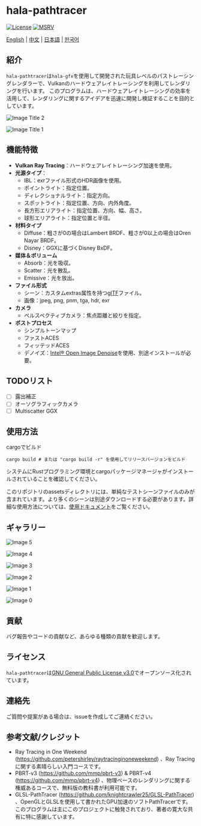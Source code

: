 # hala-pathtracer
[![License](https://img.shields.io/badge/License-GPL3-blue.svg)](https://www.gnu.org/licenses/gpl-3.0.en.html)
[![MSRV](https://img.shields.io/badge/rustc-1.70.0+-ab6000.svg)](https://blog.rust-lang.org/2023/06/01/Rust-1.70.0.html)

[English](README.md) | [中文](README_CN.md) | [日本語](README_JP.md) | [한국어](README_KO.md)

## 紹介
`hala-pathtracer`は`hala-gfx`を使用して開発された玩具レベルのパストレーシングレンダラーで、Vulkanのハードウェアレイトレーシングを利用してレンダリングを行います。
このプログラムは、ハードウェアレイトレーシングの効率を活用して、レンダリングに関するアイデアを迅速に開発し検証することを目的としています。

![Image Title 2](docs/images/dragon-all.jpg)

![Image Title 1](docs/images/bedroom.jpg)

## 機能特徴
- **Vulkan Ray Tracing**：ハードウェアレイトレーシング加速を使用。
- **光源タイプ**：
  - IBL：exrファイル形式のHDR画像を使用。
  - ポイントライト：指定位置。
  - ディレクショナルライト：指定方向。
  - スポットライト：指定位置、方向、内外角度。
  - 長方形エリアライト：指定位置、方向、幅、高さ。
  - 球形エリアライト：指定位置と半径。
- **材料タイプ**
  - Diffuse：粗さが0の場合はLambert BRDF、粗さが0以上の場合はOren Nayar BRDF。
  - Disney：GGXに基づくDisney BxDF。
- **媒体＆ボリューム**
  - Absorb：光を吸収。
  - Scatter：光を散乱。
  - Emissive：光を放出。
- **ファイル形式**
  - シーン：カスタムextras属性を持つ[glTF](https://www.khronos.org/gltf/)ファイル。
  - 画像：jpeg, png, pnm, tga, hdr, exr
- **カメラ**
  - ペルスペクティブカメラ：焦点距離と絞りを指定。
- **ポストプロセス**
  - シンプルトーンマップ
  - ファストACES
  - フィッテッドACES
  - デノイズ：[Intel® Open Image Denoise](https://www.openimagedenoise.org/)を使用、別途インストールが必要。

## TODOリスト

- [ ] 露出補正
- [ ] オーソグラフィックカメラ
- [ ] Multiscatter GGX

## 使用方法
cargoでビルド

```shell
cargo build # または "cargo build -r" を使用してリリースバージョンをビルド
```

システムにRustプログラミング環境とcargoパッケージマネージャがインストールされていることを確認してください。

このリポジトリのassetsディレクトリには、単純なテストシーンファイルのみが含まれています。より多くのシーンは別途ダウンロードする必要があります。詳細な使用方法については、[使用ドキュメント](docs/HOW_TO.md)をご覧ください。

## ギャラリー

![Image 5](docs/images/car2.jpg)

![Image 4](docs/images/tropical.jpg)

![Image 3](docs/images/teapot-full.jpg)

![Image 2](docs/images/disney_test.jpg)

![Image 1](docs/images/veach_test.jpg)

![Image 0](docs/images/cornell-box.jpg)

## 貢献
バグ報告やコードの貢献など、あらゆる種類の貢献を歓迎します。

## ライセンス
`hala-pathtracer`は[GNU General Public License v3.0](LICENSE)でオープンソース化されています。

## 連絡先
ご質問や提案がある場合は、issueを作成してご連絡ください。

## 参考文献/クレジット
- Ray Tracing in One Weekend (https://github.com/petershirley/raytracinginoneweekend) 、Ray Tracingに関する素晴らしい入門コースです。
- PBRT-v3 (https://github.com/mmp/pbrt-v3) & PBRT-v4 (https://github.com/mmp/pbrt-v4) 、物理ベースのレンダリングに関する権威あるコースで、無料版の教科書が利用可能です。
- GLSL-PathTracer (https://github.com/knightcrawler25/GLSL-PathTracer) 、OpenGLとGLSLを使用して書かれたGPU加速のソフトPathTracerです。このプログラムは主にこのプロジェクトに触発されており、著者の寛大な共有に特に感謝しています。